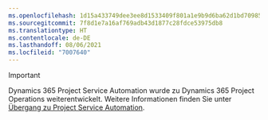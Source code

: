 ```yaml
---
ms.openlocfilehash: 1d15a433749dee3ee8d1533409f801a1e9b9d6ba62d1bd70985e3997f1547db0
ms.sourcegitcommit: 7f8d1e7a16af769adb43d1877c28fdce53975db8
ms.translationtype: HT
ms.contentlocale: de-DE
ms.lasthandoff: 08/06/2021
ms.locfileid: "7007640"
---
```

> [!IMPORTANT]
> Dynamics 365 Project Service Automation wurde zu Dynamics 365 Project Operations weiterentwickelt. Weitere Informationen finden Sie unter [Übergang zu Project Service Automation](https://dynamics.microsoft.com/en-us/project-service-automation/overview/).
